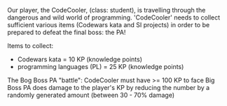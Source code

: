 Our player, the CodeCooler, (class: student), is travelling through the dangerous and wild world of programming. 'CodeCooler' needs to collect sufficient various items (Codewars kata and SI projects) in order to be prepared to defeat the final boss: the PA!

Items to collect:
- Codewars kata = 10 KP (knowledge points)
- programming languages (PL) = 25 KP (knowledge points)

The Bog Boss PA "battle": 
CodeCooler must have >= 100 KP to face 
Big Boss PA does damage to the player's KP by reducing the number by a randomly generated amount (between 30 - 70% damage)